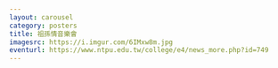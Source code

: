 ```yaml
---
layout: carousel
category: posters
title: 祖孫情音樂會
imagesrc: https://i.imgur.com/6IMxw8m.jpg
eventurl: https://www.ntpu.edu.tw/college/e4/news_more.php?id=749
---
```


